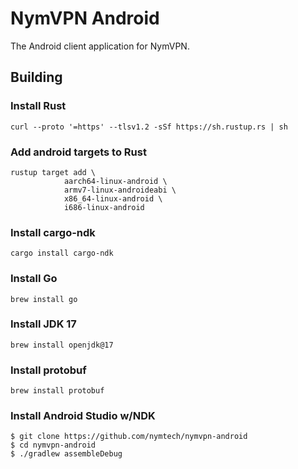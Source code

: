 # NymVPN Android

The Android client application for NymVPN.

## Building

### Install Rust
```
curl --proto '=https' --tlsv1.2 -sSf https://sh.rustup.rs | sh
```

### Add android targets to Rust

```
rustup target add \
            aarch64-linux-android \
            armv7-linux-androideabi \
            x86_64-linux-android \
            i686-linux-android
```

### Install cargo-ndk
```
cargo install cargo-ndk
```

### Install Go
```
brew install go
```

### Install JDK 17
```
brew install openjdk@17
```

### Install protobuf
```
brew install protobuf
```

### Install Android Studio w/NDK

```
$ git clone https://github.com/nymtech/nymvpn-android
$ cd nymvpn-android
$ ./gradlew assembleDebug
```

